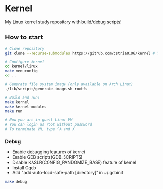 # Kernel

My Linux kernel study repository with build/debug scripts!

## How to start
```sh
# Clone repository
git clone --recurse-submodules https://github.com/cstria0106/kernel # You can add --shallow-submodules for fast clone

# Configure kernel
cd kernel/linux
make menuconfig
cd ..

# Generate file system image (only available on Arch Linux)
./lib/scripts/generate-image.sh rootfs

# Build and run!
make kernel
make kernel-modules
make run

# Now you are in guest Linux VM
# You can login as root without password
# To terminate VM, type ^A and X
```

### Debug
- Enable debugging features of kernel
- Enable GDB scripts(GDB_SCRIPTS)
- Disable KASLR(CONFIG_RANDOMIZE_BASE) feature of kernel
- Install Cgdb
- Add "add-auto-load-safe-path [directory]" in ~/.gdbinit

```sh
make debug
```